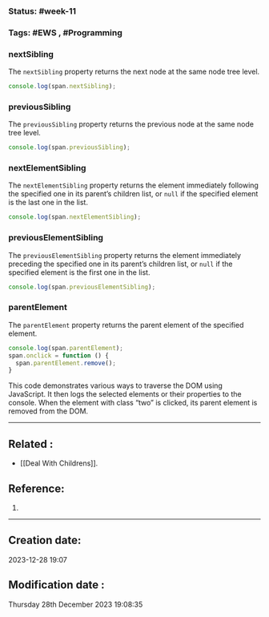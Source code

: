 
### Status: #week-11

### Tags: #EWS  , #Programming 


### nextSibling

The `nextSibling` property returns the next node at the same node tree level.

```javascript
console.log(span.nextSibling);
```

### previousSibling

The `previousSibling` property returns the previous node at the same node tree level.

```javascript
console.log(span.previousSibling);
```

### nextElementSibling

The `nextElementSibling` property returns the element immediately following the specified one in its parent’s children list, or `null` if the specified element is the last one in the list.

```javascript
console.log(span.nextElementSibling);
```

### previousElementSibling

The `previousElementSibling` property returns the element immediately preceding the specified one in its parent’s children list, or `null` if the specified element is the first one in the list.

```javascript
console.log(span.previousElementSibling);
```

### parentElement

The `parentElement` property returns the parent element of the specified element.

```javascript
console.log(span.parentElement);
span.onclick = function () {
  span.parentElement.remove();
}
```

This code demonstrates various ways to traverse the DOM using JavaScript. It then logs the selected elements or their properties to the console. When the element with class “two” is clicked, its parent element is removed from the DOM. 

______________________________________________________________________


## Related : 

- [[Deal With Childrens]].

## Reference: 

1.  


---

  ## Creation date: 
  
  2023-12-28 19:07 
  
  
   ## Modification date :
   
   Thursday 28th December 2023 19:08:35